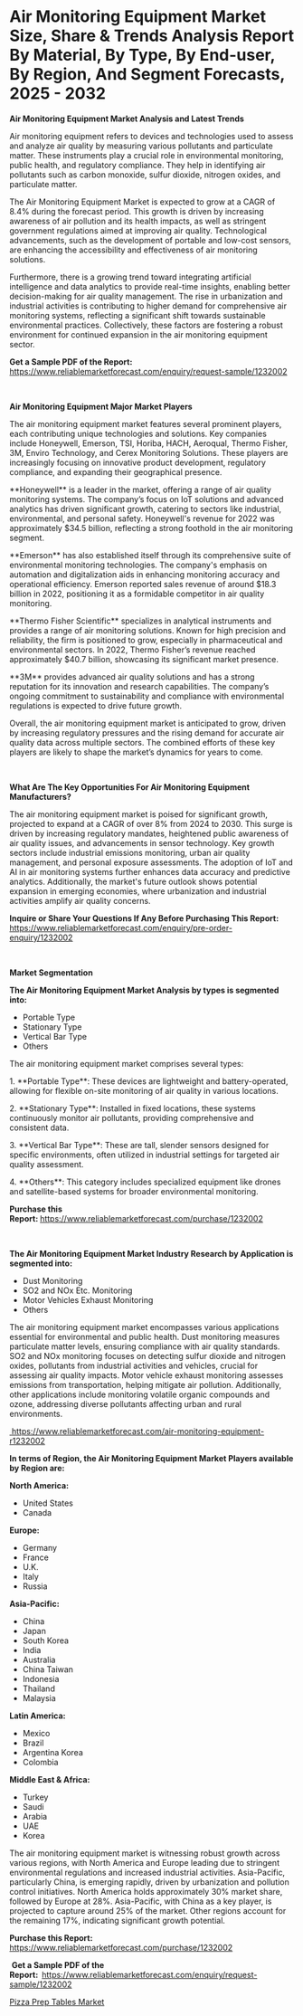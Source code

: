 <p><h1>Air Monitoring Equipment Market Size, Share & Trends Analysis Report By Material, By Type, By End-user, By Region, And Segment Forecasts, 2025 - 2032</h1></p><p><strong>Air Monitoring Equipment Market Analysis and Latest Trends</strong></p>
<p><p>Air monitoring equipment refers to devices and technologies used to assess and analyze air quality by measuring various pollutants and particulate matter. These instruments play a crucial role in environmental monitoring, public health, and regulatory compliance. They help in identifying air pollutants such as carbon monoxide, sulfur dioxide, nitrogen oxides, and particulate matter.</p><p>The Air Monitoring Equipment Market is expected to grow at a CAGR of 8.4% during the forecast period. This growth is driven by increasing awareness of air pollution and its health impacts, as well as stringent government regulations aimed at improving air quality. Technological advancements, such as the development of portable and low-cost sensors, are enhancing the accessibility and effectiveness of air monitoring solutions.</p><p>Furthermore, there is a growing trend toward integrating artificial intelligence and data analytics to provide real-time insights, enabling better decision-making for air quality management. The rise in urbanization and industrial activities is contributing to higher demand for comprehensive air monitoring systems, reflecting a significant shift towards sustainable environmental practices. Collectively, these factors are fostering a robust environment for continued expansion in the air monitoring equipment sector.</p></p>
<p><strong>Get a Sample PDF of the Report:&nbsp;</strong> <a href="https://www.reliablemarketforecast.com/enquiry/request-sample/1232002?utm_campaign=1929&utm_medium=2&utm_source=Github&utm_content=ia&utm_term=21022025&utm_id=air-monitoring-equipment">https://www.reliablemarketforecast.com/enquiry/request-sample/1232002</a></p>
<p>&nbsp;</p>
<p><strong>Air Monitoring Equipment Major Market Players</strong></p>
<p><p>The air monitoring equipment market features several prominent players, each contributing unique technologies and solutions. Key companies include Honeywell, Emerson, TSI, Horiba, HACH, Aeroqual, Thermo Fisher, 3M, Enviro Technology, and Cerex Monitoring Solutions. These players are increasingly focusing on innovative product development, regulatory compliance, and expanding their geographical presence.</p><p>**Honeywell** is a leader in the market, offering a range of air quality monitoring systems. The company’s focus on IoT solutions and advanced analytics has driven significant growth, catering to sectors like industrial, environmental, and personal safety. Honeywell's revenue for 2022 was approximately $34.5 billion, reflecting a strong foothold in the air monitoring segment.</p><p>**Emerson** has also established itself through its comprehensive suite of environmental monitoring technologies. The company's emphasis on automation and digitalization aids in enhancing monitoring accuracy and operational efficiency. Emerson reported sales revenue of around $18.3 billion in 2022, positioning it as a formidable competitor in air quality monitoring.</p><p>**Thermo Fisher Scientific** specializes in analytical instruments and provides a range of air monitoring solutions. Known for high precision and reliability, the firm is positioned to grow, especially in pharmaceutical and environmental sectors. In 2022, Thermo Fisher’s revenue reached approximately $40.7 billion, showcasing its significant market presence.</p><p>**3M** provides advanced air quality solutions and has a strong reputation for its innovation and research capabilities. The company’s ongoing commitment to sustainability and compliance with environmental regulations is expected to drive future growth.</p><p>Overall, the air monitoring equipment market is anticipated to grow, driven by increasing regulatory pressures and the rising demand for accurate air quality data across multiple sectors. The combined efforts of these key players are likely to shape the market’s dynamics for years to come.</p></p>
<p>&nbsp;</p>
<p><strong>What Are The Key Opportunities For Air Monitoring Equipment Manufacturers?</strong></p>
<p><p>The air monitoring equipment market is poised for significant growth, projected to expand at a CAGR of over 8% from 2024 to 2030. This surge is driven by increasing regulatory mandates, heightened public awareness of air quality issues, and advancements in sensor technology. Key growth sectors include industrial emissions monitoring, urban air quality management, and personal exposure assessments. The adoption of IoT and AI in air monitoring systems further enhances data accuracy and predictive analytics. Additionally, the market's future outlook shows potential expansion in emerging economies, where urbanization and industrial activities amplify air quality concerns.</p></p>
<p><strong>Inquire or Share Your Questions If Any Before Purchasing This Report:</strong> <a href="https://www.reliablemarketforecast.com/enquiry/pre-order-enquiry/1232002?utm_campaign=1929&utm_medium=2&utm_source=Github&utm_content=ia&utm_term=21022025&utm_id=air-monitoring-equipment">https://www.reliablemarketforecast.com/enquiry/pre-order-enquiry/1232002</a></p>
<p>&nbsp;</p>
<p><strong>Market Segmentation</strong></p>
<p><strong>The Air Monitoring Equipment Market Analysis by types is segmented into:</strong></p>
<p><ul><li>Portable Type</li><li>Stationary Type</li><li>Vertical Bar Type</li><li>Others</li></ul></p>
<p><p>The air monitoring equipment market comprises several types: </p><p>1. **Portable Type**: These devices are lightweight and battery-operated, allowing for flexible on-site monitoring of air quality in various locations.</p><p>2. **Stationary Type**: Installed in fixed locations, these systems continuously monitor air pollutants, providing comprehensive and consistent data.</p><p>3. **Vertical Bar Type**: These are tall, slender sensors designed for specific environments, often utilized in industrial settings for targeted air quality assessment.</p><p>4. **Others**: This category includes specialized equipment like drones and satellite-based systems for broader environmental monitoring.</p></p>
<p><strong>Purchase this Report:&nbsp;</strong><a href="https://www.reliablemarketforecast.com/purchase/1232002?utm_campaign=1929&utm_medium=2&utm_source=Github&utm_content=ia&utm_term=21022025&utm_id=air-monitoring-equipment">https://www.reliablemarketforecast.com/purchase/1232002</a></p>
<p>&nbsp;</p>
<p><strong>The Air Monitoring Equipment Market Industry Research by Application is segmented into:</strong></p>
<p><ul><li>Dust Monitoring</li><li>SO2 and NOx Etc. Monitoring</li><li>Motor Vehicles Exhaust Monitoring</li><li>Others</li></ul></p>
<p><p>The air monitoring equipment market encompasses various applications essential for environmental and public health. Dust monitoring measures particulate matter levels, ensuring compliance with air quality standards. SO2 and NOx monitoring focuses on detecting sulfur dioxide and nitrogen oxides, pollutants from industrial activities and vehicles, crucial for assessing air quality impacts. Motor vehicle exhaust monitoring assesses emissions from transportation, helping mitigate air pollution. Additionally, other applications include monitoring volatile organic compounds and ozone, addressing diverse pollutants affecting urban and rural environments.</p></p>
<p><a href="https://www.reliablemarketforecast.com/air-monitoring-equipment-r1232002?utm_campaign=1929&utm_medium=2&utm_source=Github&utm_content=ia&utm_term=21022025&utm_id=air-monitoring-equipment">&nbsp;https://www.reliablemarketforecast.com/air-monitoring-equipment-r1232002</a></p>
<p><strong>In terms of Region, the Air Monitoring Equipment Market Players available by Region are:</strong></p>
<p>
    <p> <strong> North America: </strong>
        <ul>
            <li>United States</li>
            <li>Canada</li>
        </ul>
        </p> 
    <p> <strong> Europe: </strong>
        <ul>
            <li>Germany</li>
            <li>France</li>
            <li>U.K.</li>
            <li>Italy</li>
            <li>Russia</li>
        </ul>
        </p> 
    <p> <strong> Asia-Pacific: </strong>
        <ul>
            <li>China</li>
            <li>Japan</li>
            <li>South Korea</li>
            <li>India</li>
            <li>Australia</li>
            <li>China Taiwan</li>
            <li>Indonesia</li>
            <li>Thailand</li>
            <li>Malaysia</li>
        </ul>
        </p> 
    <p> <strong> Latin America: </strong>
        <ul>
            <li>Mexico</li>
            <li>Brazil</li>
            <li>Argentina Korea</li>
            <li>Colombia</li>
        </ul>
        </p> 
    <p> <strong> Middle East & Africa: </strong>
        <ul>
            <li>Turkey</li>
            <li>Saudi</li>
            <li>Arabia</li>
            <li>UAE</li>
            <li>Korea</li>
        </ul>
    </p>
    </p>
<p><p>The air monitoring equipment market is witnessing robust growth across various regions, with North America and Europe leading due to stringent environmental regulations and increased industrial activities. Asia-Pacific, particularly China, is emerging rapidly, driven by urbanization and pollution control initiatives. North America holds approximately 30% market share, followed by Europe at 28%. Asia-Pacific, with China as a key player, is projected to capture around 25% of the market. Other regions account for the remaining 17%, indicating significant growth potential.</p></p>
<p><strong>Purchase this Report: </strong><a href="https://www.reliablemarketforecast.com/purchase/1232002?utm_campaign=1929&utm_medium=2&utm_source=Github&utm_content=ia&utm_term=21022025&utm_id=air-monitoring-equipment">https://www.reliablemarketforecast.com/purchase/1232002</a></p>
<p>&nbsp;<strong>Get a Sample PDF of the Report:&nbsp;&nbsp;</strong><a href="https://www.reliablemarketforecast.com/enquiry/request-sample/1232002?utm_campaign=1929&utm_medium=2&utm_source=Github&utm_content=ia&utm_term=21022025&utm_id=air-monitoring-equipment">https://www.reliablemarketforecast.com/enquiry/request-sample/1232002</a></p>
<p><strong></strong></p>
<p><p><a href="https://github.com/dringals/Market-Research-Report-List-6/blob/main/pizza-prep-tables-market.md?utm_campaign=1929&utm_medium=2&utm_source=Github&utm_content=ia&utm_term=21022025&utm_id=air-monitoring-equipment">Pizza Prep Tables Market</a></p></p>